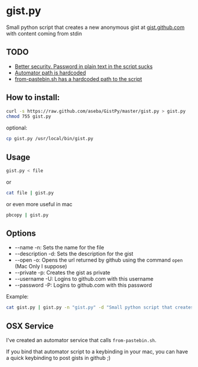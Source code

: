 # gist.py

Small python script that creates a new anonymous gist at [gist.github.com](https://gist.github.com/) with content coming from
stdin

## TODO

- [Better security. Password in plain text in the script sucks](https://github.com/aseba/GistPy/issues/1)
- [Automator path is hardcoded](https://github.com/aseba/GistPy/issues/2)
- [from-pastebin.sh has a hardcoded path to the script](https://github.com/aseba/GistPy/issues/3)

## How to install:

```bash
curl -s https://raw.github.com/aseba/GistPy/master/gist.py > gist.py
chmod 755 gist.py
```
optional:
```bash
cp gist.py /usr/local/bin/gist.py
```

## Usage
```bash
gist.py < file
```

or

```bash
cat file | gist.py
```

or even more useful in mac

```bash
pbcopy | gist.py
```

## Options
* --name -n: Sets the name for the file
* --description -d: Sets the description for the gist
* --open -o: Opens the url returned by github using the command `open` (Mac Only I suppose)
* --private -p: Creates the gist as private
* --username -U: Logins to github.com with this username
* --password -P: Logins to github.com with this password

Example:
```bash
cat gist.py | gist.py -n "gist.py" -d "Small python script that creates a new anonymous gist with content coming from stdin" -o -p -U aseba -P shhthisisasecret
```

## OSX Service

I've created an automator service that calls `from-pastebin.sh`. 

If you bind that automator script to a keybinding in your mac, you can have a quick keybinding to post gists in github ;)

